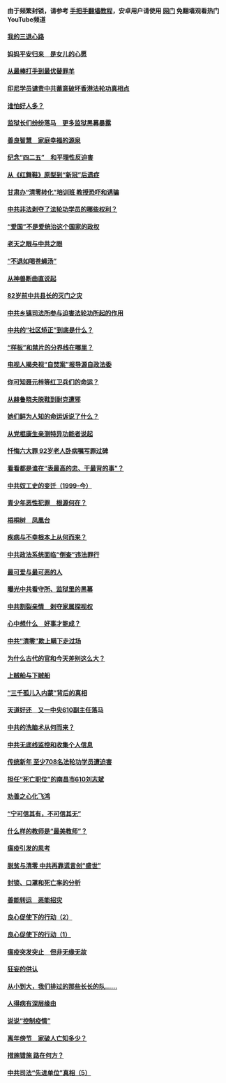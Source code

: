 #### 由于频繁封锁，请参考 [手把手翻墙教程](https://github.com/gfw-breaker/guides/wiki/)，安卓用户请使用 [网门](https://github.com/gfw-breaker/nogfw/blob/master/dl.md?t=04301401) 免翻墙观看热门YouTube频道 

#### [我的三退心路](../pages/19/423876.md?t=04301401) 

#### [妈妈平安归来　是女儿的心愿](../pages/19/423947.md?t=04301401) 

#### [从最棒打手到最优替罪羊](../pages/19/423819.md?t=04301401) 

#### [印尼学员谴责中共蓄意破坏香港法轮功真相点](../pages/19/423902.md?t=04301401) 

#### [谁怕好人多？](../pages/19/423774.md?t=04301401) 

#### [监狱长们纷纷落马　更多监狱黑幕暴露](../pages/19/423787.md?t=04301401) 

#### [善良智慧　家庭幸福的源泉](../pages/19/423632.md?t=04301401) 

#### [纪念“四二五”　和平理性反迫害](../pages/19/423660.md?t=04301401) 

#### [从《红舞鞋》原型到“新冠”后遗症](../pages/19/423509.md?t=04301401) 

#### [甘肃办“清零转化”培训班 教授恐吓和诱骗](../pages/19/423498.md?t=04301401) 

#### [中共非法剥夺了法轮功学员的哪些权利？](../pages/19/423392.md?t=04301401) 

#### [“爱国”不是爱统治这个国家的政权](../pages/19/423029.md?t=04301401) 

#### [老天之眼与中共之眼](../pages/19/423378.md?t=04301401) 

#### [“不退如喝苍蝇汤”](../pages/19/423287.md?t=04301401) 

#### [从神兽断曲直说起](../pages/19/423201.md?t=04301401) 

#### [82岁前中共县长的灭门之灾](../pages/19/423055.md?t=04301401) 

#### [中共乡镇司法所参与迫害法轮功所起的作用](../pages/19/423064.md?t=04301401) 

#### [中共的“社区矫正”到底是什么？](../pages/19/422870.md?t=04301401) 

#### [“样板”和禁片的分界线在哪里？](../pages/19/422704.md?t=04301401) 

#### [电视人揭央视“自焚案”报导源自政法委](../pages/19/422770.md?t=04301401) 

#### [你可知聂元梓等红卫兵们的命运？](../pages/19/422848.md?t=04301401) 

#### [从赫鲁晓夫脱鞋到耐克遭邪](../pages/19/422826.md?t=04301401) 

#### [她们鲜为人知的命运诉说了什么？](../pages/19/422754.md?t=04301401) 

#### [从党棍康生亲测特异功能者说起](../pages/19/422657.md?t=04301401) 

#### [忏悔六大罪 92岁老人卧病嘱写罪过碑](../pages/19/422750.md?t=04301401) 

#### [看看都是谁在“表最高的忠、干最背的事”？](../pages/19/422703.md?t=04301401) 

#### [中共奴工史的变迁（1999-今）](../pages/19/422656.md?t=04301401) 

#### [青少年恶性犯罪　根源何在？](../pages/19/422449.md?t=04301401) 

#### [梧桐树　凤凰台](../pages/19/422442.md?t=04301401) 

#### [疾病与不幸根本上从何而来？](../pages/19/422438.md?t=04301401) 

#### [中共政法系统面临“倒查”违法罪行](../pages/19/422497.md?t=04301401) 

#### [最可爱与最可恶的人](../pages/19/422448.md?t=04301401) 

#### [曝光中共看守所、监狱里的黑幕](../pages/19/422390.md?t=04301401) 

#### [中共割裂亲情　剥夺家属探视权](../pages/19/422364.md?t=04301401) 

#### [心中想什么　好事才能成？](../pages/19/422318.md?t=04301401) 

#### [中共“清零”欺上瞒下走过场](../pages/19/422306.md?t=04301401) 

#### [为什么古代的官和今天差别这么大？](../pages/19/422228.md?t=04301401) 

#### [上贼船与下贼船](../pages/19/422276.md?t=04301401) 

#### [“三千孤儿入内蒙”背后的真相](../pages/19/422229.md?t=04301401) 

#### [天道好还　又一中央610副主任落马](../pages/19/422155.md?t=04301401) 

#### [中共的洗脑术从何而来？](../pages/19/422154.md?t=04301401) 

#### [中共无底线监控和收集个人信息](../pages/19/422039.md?t=04301401) 

#### [传统新年 至少708名法轮功学员遭迫害](../pages/19/421946.md?t=04301401) 

#### [担任“死亡职位”的南昌市610刘志斌](../pages/19/421957.md?t=04301401) 

#### [劝善之心化飞鸿](../pages/19/421164.md?t=04301401) 

#### [“宁可信其有，不可信其无”](../pages/19/421691.md?t=04301401) 

#### [什么样的教师是“最美教师”？](../pages/19/421755.md?t=04301401) 

#### [瘟疫引发的思考](../pages/19/421594.md?t=04301401) 

#### [脱贫与清零 中共再靠谎言创“盛世”](../pages/19/421590.md?t=04301401) 

#### [封锁、口罩和死亡率的分析](../pages/19/421495.md?t=04301401) 

#### [善能转运　恶能招灾](../pages/19/421334.md?t=04301401) 

#### [良心促使下的行动（2）](../pages/19/421361.md?t=04301401) 

#### [良心促使下的行动（1）](../pages/19/421302.md?t=04301401) 

#### [瘟疫突发突止　但非无缘无故](../pages/19/421281.md?t=04301401) 

#### [狂妄的供认](../pages/19/421199.md?t=04301401) 

#### [从小到大，我们排过的那些长长的队……](../pages/19/421243.md?t=04301401) 

#### [人得病有深层缘由](../pages/19/420864.md?t=04301401) 

#### [说说“控制疫情”](../pages/19/420831.md?t=04301401) 

#### [离年傍节　家破人亡知多少？](../pages/19/420563.md?t=04301401) 

#### [措施错施  路在何方？](../pages/19/420076.md?t=04301401) 

#### [中共司法“先进单位”真相（5）](../pages/19/419453.md?t=04301401) 

